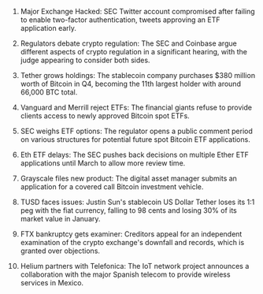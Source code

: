 1. Major Exchange Hacked: SEC Twitter account compromised after failing to enable two-factor authentication, tweets approving an ETF application early.
    
2. Regulators debate crypto regulation: The SEC and Coinbase argue different aspects of crypto regulation in a significant hearing, with the judge appearing to consider both sides.
    
3. Tether grows holdings: The stablecoin company purchases $380 million worth of Bitcoin in Q4, becoming the 11th largest holder with around 66,000 BTC total.
    
4. Vanguard and Merrill reject ETFs: The financial giants refuse to provide clients access to newly approved Bitcoin spot ETFs.
    
5. SEC weighs ETF options: The regulator opens a public comment period on various structures for potential future spot Bitcoin ETF applications.
    
6. Eth ETF delays: The SEC pushes back decisions on multiple Ether ETF applications until March to allow more review time.
    
7. Grayscale files new product: The digital asset manager submits an application for a covered call Bitcoin investment vehicle.
    
8. TUSD faces issues: Justin Sun's stablecoin US Dollar Tether loses its 1:1 peg with the fiat currency, falling to 98 cents and losing 30% of its market value in January.
    
9. FTX bankruptcy gets examiner: Creditors appeal for an independent examination of the crypto exchange's downfall and records, which is granted over objections.
    
10. Helium partners with Telefonica: The IoT network project announces a collaboration with the major Spanish telecom to provide wireless services in Mexico.
